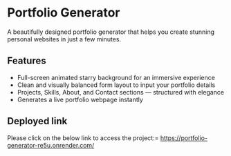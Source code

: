 #  Portfolio Generator

A beautifully designed portfolio generator that helps you create stunning personal websites in just a few minutes.

##  Features

- Full-screen animated starry background for an immersive experience
- Clean and visually balanced form layout to input your portfolio details
- Projects, Skills, About, and Contact sections — structured with elegance
- Generates a live portfolio webpage instantly

##  Deployed link
Please click on the below link to access the project:= 
https://portfolio-generator-re5u.onrender.com/
